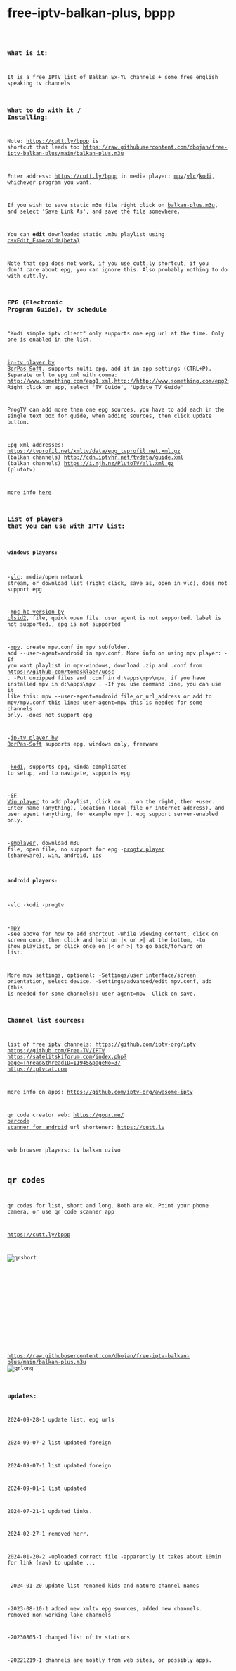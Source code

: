 # free-iptv-balkan-plus, bppp
<code><pre>
### What is it:
It is a free IPTV list of Balkan Ex-Yu channels + some free english speaking tv channels
### What to do with it / Installing:
Note: https://cutt.ly/bppp is shortcut that leads to:
https://raw.githubusercontent.com/dbojan/free-iptv-balkan-plus/main/balkan-plus.m3u

Enter address: https://cutt.ly/bppp in media player: [mpv](https://mpv.io/)/[vlc](https://www.videolan.org/vlc/)/[kodi](https://kodi.tv/), whichever program you want.

If you wish to save static m3u file right click on [balkan-plus.m3u](https://raw.githubusercontent.com/dbojan/free-iptv-balkan-plus/main/balkan-plus.m3u), and select 'Save Link As', 
and save the file somewhere.

You can **edit** downloaded static .m3u playlist using [csvEdit_Esmeralda(beta)](https://github.com/dbojan/csvEdit_Esmeralda)

Note that epg does not work, if you use cutt.ly shortcut, if you don't care about epg, you can ignore this. 
Also probably nothing to do with cutt.ly.
###  EPG (Electronic Program Guide), tv schedule

"Kodi simple iptv client" only supports one epg url at the time. Only one is enabled in the list.

[ip-tv player by BorPas-Soft](https://borpas.info/iptvplayer), supports multi epg, add it in app settings (CTRL+P).
Separate url to epg xml with comma: http://www.something.com/epg1.xml,http://http://www.something.com/epg2.xml
Right click on app, select 'TV Guide', 'Update TV Guide'

ProgTV can add more than one epg sources, you have to add each in the single text box for guide, 
when adding sources, then click update button.

Epg xml addresses:
https://tvprofil.net/xmltv/data/epg_tvprofil.net.xml.gz (balkan channels)
http://cdn.iptvhr.net/tvdata/guide.xml (balkan channels)
https://i.mjh.nz/PlutoTV/all.xml.gz (plutotv)

more info [here](https://github.com/iptv-org/epg)



### List of players that you can use with IPTV list:
#### windows players:

-[vlc](https://www.videolan.org/vlc/): media/open network stream, or download list (right click, save as, open in vlc), does not support epg

-[mpc-hc version by clsid2](https://github.com/clsid2/mpc-hc/), file, quick open file. user agent is not supported. label is not supported., epg is not supported

-[mpv](https://mpv.io/). create mpv.conf in mpv subfolder. add --user-agent=android in mpv.conf, 
 More info on using mpv player:
-If you want playlist in mpv-windows, download .zip and .conf from 
 https://github.com/tomasklaen/uosc . 
-Put unzipped files and .conf in d:\apps\mpv\mpv, if you have installed mpv in d:\apps\mpv .
-If you use command line, you can use it like this: mpv --user-agent=android file_or_url_address
 or add to mpv/mpv.conf this line:
 user-agent=mpv
 this is needed for some channels only.
-does not support epg

-[ip-tv player by BorPas-Soft](https://borpas.info/iptvplayer) supports epg, windows only, freeware

-[kodi](https://kodi.tv/), supports epg, kinda complicated to setup, and to navigate, supports epg

-[SF Vip player](https://serbianforum.org/threads/sf-vip-plejer.878393/)
to add playlist, click on ... on the right, then +user.
Enter name (anything), location (local file or internet address), and user agent (anything, 
for example mpv ). epg support server-enabled only.

-[smplayer](https://www.smplayer.info/), download m3u file, open file, no support for epg
-[progtv player](https://www.progdvb.com/index/progtv/progtv-win) (shareware), win, android, ios

#### android players:
-vlc
-kodi
-progtv

-[mpv](https://play.google.com/store/apps/details?id=is.xyz.mpv)
-see above for how to add shortcut
-While viewing content, click on screen once, then click and hold on  |< or >| at the bottom,
-to show playlist, or click once on |< or >| to go back/forward on list.
 
 More mpv settings, optional:
-Settings/user interface/screen orientation, select device.
-Settings/advanced/edit mpv.conf, add (this is needed for some channels): 
 user-agent=mpv
-Click on save.



###  Channel list sources:

list of free iptv channels: 
https://github.com/iptv-org/iptv
https://github.com/Free-TV/IPTV
https://satelitskiforum.com/index.php?page=Thread&threadID=11945&pageNo=37
https://iptvcat.com

more info on apps: 
https://github.com/iptv-org/awesome-iptv


qr code creator web: https://goqr.me/
[barcode scanner for android](https://play.google.com/store/apps/details?id=com.google.zxing.client.android)
url shortener: https://cutt.ly

web browser players: 
tv balkan uzivo



## qr codes

qr codes for list, short and long. Both are ok. Point your phone camera, or use qr code scanner app

https://cutt.ly/bppp

![qrshort](qrshort.png)

```













```
https://raw.githubusercontent.com/dbojan/free-iptv-balkan-plus/main/balkan-plus.m3u
![qrlong](qrlong.png)

### updates:
2024-09-28-1
update list, epg urls

2024-09-07-2
list updated foreign

2024-09-07-1
list updated foreign

2024-09-01-1
list updated

2024-07-21-1
updated links.

2024-02-27-1
removed horr.

2024-01-20-2
-uploaded correct file
-apparently it takes about 10min for link (raw) to update ...

-2024-01-20
update list
renamed kids and nature channel names

-2023-08-10-1
 added new xmltv epg sources,
 added new channels.
 removed non working lake channels

-20230805-1
changed list of tv stations

-20221219-1
channels are mostly from web sites, or possibly apps.



 


 



